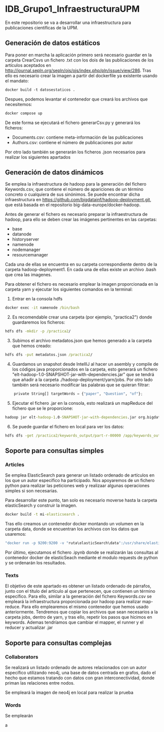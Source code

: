 # IDB_Grupo1_InfraestructuraUPM


En este repositorio se va a desarrollar una infraestructura para publicaciones científicas de la UPM.

## Generación de datos estáticos 

Para poner en marcha la aplicación primero será necesario guardar en la carpeta CrearCsvs un fichero .txt con los dois de las publicaciones de los artículos aceptados en  http://journal.sepln.org/sepln/ojs/ojs/index.php/pln/issue/view/286. Tras ello es necesario crear la imagen a partir del dockerfile ya existente usando el mandato:

```dockerfile
docker build -t datosestaticos .
```
Despues, podemos levantar el contenedor que creará los archivos que necesitemos:

```dockerfile
docker compose up
```

De este forma se ejecutará el fichero generarCsv.py y generará los ficheros:

  - Documents.csv: contiene meta-información de las publicaciones
  - Authors.csv: contiene el número de publicaciones por autor

Por otro lado también se generarán los ficheros .json necesarios para realizar los siguientes apartados


## Generación de datos dinámicos

Se emplea la infraestructura de hadoop para la generación del fichero Keywords.csv, que contiene el número de apariciones de un término concreto o cualquiera de sus sinónimos. Se puede encontrar dicha infraestructura en  https://github.com/bigdatainf/hadoop-deployment.git, que está basada en el repositorio big-data-europe/docker-hadoop.

Antes de generar el fichero es necesario preparar la infraestructura de hadoop, para ello se deben crear las imágenes pertinentes en las carpetas:
  - base
  - datanode
  - historyserver
  - namenode
  - nodemanager
  - resourcemanager

Cada una de ellas se encuentra en su carpeta correspondiente dentro de la carpeta hadoop-deployment1. En cada una de ellas existe un archivo .bash que crea las imagenes.

Para obtener el fichero es necesario emplear la imagen proporcionada en la carpeta yarn y ejecutar los siguientes comandos en la terminal:

1. Entrar en la consola hdfs
```cmd
docker exec -it namenode /bin/bash
```

2. Es recomendable crear una carpeta (por ejemplo, "practica2") donde guardaremos los ficheros:

```cmd
hdfs dfs -mkdir -p /practica2/
```

3. Subimos el archivo metadatos.json que hemos generado a la carpeta que hemos creado:

```cmd
hdfs dfs -put metadatos.json /practica2/
```

4. Guardamos un snapshot desde IntellIJ al hacer un asembly y compile de los códigos java proporcionados en la carpeta, esto generará un fichero "elt-hadoop-1.0-SNAPSHOT-jar-with-dependencies.jar" que se tendrá que añadir a la carpeta ./hadoop-deployment/yarn/jobs. Por otro lado también será necesario modificar las palabras que se quieran filtrar:

```py
    private String[] targetWords = {"paper", "Question", "of"};
```

5. Ejecutar el fichero .jar en la consola, esto realizará un mapReduce del fichero que se le proporcione:

```cmd
hadoop jar elt-hadoop-1.0-SNAPSHOT-jar-with-dependencies.jar org.bigdatainf.TMDB_Runner /practica2/metadatos.json /practica2/keywords_output
```

6. Se puede guardar el fichero en local para ver los datos:

```cmd
hdfs dfs -get /practica2/keywords_output/part-r-00000 /app/keywords_output
```

## Soporte para consultas simples

### Articles

Se emplea ElasticSearch para generar un listado ordenado de artículos en los que un autor específico ha participado. Nos apoyaremos de un fichero python para realizar las peticiones web y realizaar algunas operaciones simples si son necesarias.

Para desarrollar este punto, tan solo es necesario moverse hasta la carpeta elasticSearch y construir la imagen.

```cmd
docker build -t mi-elasticsearch .
```

Tras ello creamos un contenedor docker montando un volumen en la carpeta data, donde se encuentran los archivos con los datos que usaremos:

```cmd
"docker run -p 9200:9200 -v "ruta\elasticSearch\data":/usr/share/elasticsearch/data mi-elasticsearch
```

Por último, ejecutamos el fichero .ipynb donde se realizarán las consultas al contenedor docker de elasticSeach mediante el modulo requests de python y se ordenarán los resultados.

### Texts

El objetivo de este apartado es obtener un listado ordenado de párrafos, junto con el título del artículo al que pertenecen, que contienen un término específico. Para ello, similar a la generación del fichero Keywords.csv se empleará la infraestructura proporcionada por hadoop para realizar map-reduce. Para ello emplearemos el mismo contenedor que hemos usado anteriormente. Tendremos que copiar los archivos que sean necesarios a la carpeta jobs, dentro de yarn, y tras ello, repetir los pasos que hicimos en keywords. Ademas tendríamos que cambiar el mapper, el runner y el reducer y actualizar .jar




## Soporte para consultas complejas

### Collaborators

Se realizará un listado ordenado de autores relacionados con un autor específico utilizando neo4j, una base de datos centrada en grafos, dado el hecho que estamos tratando con datos con gran interconectividad, donde priman las relaciones entre nodos.

Se empleará la imagen de neo4j en local para realizar la prueba

### Words

Se emplearán 

a
